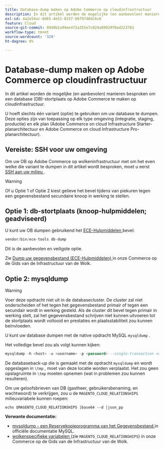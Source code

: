 ```yaml
---
title: Database-dump maken op Adobe Commerce op cloudinfrastructuur
description: In dit artikel worden de mogelijke (en aanbevolen) manieren besproken om een database (DB)-stortplaats op Adobe Commerce te maken op cloudinfrastructuur.
exl-id: 4a2e54ac-8d65-4e51-8337-08f9748dc6c0
feature: Cloud
source-git-commit: 0948b2a94ee4f2a355e7c024a09929f0ad223783
workflow-type: tm+mt
source-wordcount: '329'
ht-degree: 0%

---
```


# Database-dump maken op Adobe Commerce op cloudinfrastructuur

In dit artikel worden de mogelijke (en aanbevolen) manieren besproken om een database (DB)-stortplaats op Adobe Commerce te maken op cloudinfrastructuur.

U hoeft slechts één variant (optie) te gebruiken om uw database te dumpen. Deze opties zijn van toepassing op elk type omgeving (integratie, staging, productie) en elk plan (Adobe Commerce on cloud Infrastructure Starter-planarchitectuur en Adobe Commerce on cloud Infrastructure Pro-planarchitectuur).

## Vereiste: SSH voor uw omgeving

Om uw OB op Adobe Commerce op wolkeninfrastructuur met om het even welke die variant te dumpen in dit artikel wordt besproken, moet u eerst [ SSH aan uw milieu ](https://experienceleague.adobe.com/docs/commerce-cloud-service/user-guide/develop/secure-connections.html?lang=nl-NL).

>[!WARNING]
>
>Of u Optie 1 of Optie 2 kiest gelieve het bevel tijdens van piekuren tegen een gegevensbestand secundaire knoop in werking te stellen.

## Optie 1: db-stortplaats (**knoop-hulpmiddelen; geadviseerd**)

U kunt uw OB dumpen gebruikend het [ ECE-Hulpmiddelen ](https://experienceleague.adobe.com/docs/commerce-cloud-service/user-guide/dev-tools/ece-tools/update-package.html?lang=nl-NL) bevel:

```php
vendor/bin/ece-tools db-dump
```

Dit is de aanbevolen en veiligste optie.

Zie [ Dump uw gegevensbestand (ECE-Hulpmiddelen) ](https://experienceleague.adobe.com/docs/commerce-cloud-service/user-guide/develop/storage/database-dump.html?lang=nl-NL) in onze Commerce op de Gids van de Infrastructuur van de Wolk.

## Optie 2: mysqldump

>[!WARNING]
>
>Voer deze opdracht niet uit in de databasecluster. De cluster zal niet onderscheiden of het tegen het gegevensbestand primair of tegen een secundair wordt in werking gesteld. Als de cluster dit bevel tegen primair in werking stelt, zal het gegevensbestand schrijven niet kunnen uitvoeren tot de stortplaats wordt voltooid en prestaties en plaatsstabiliteit zou kunnen beïnvloeden.

U kunt uw database dumpen met de native opdracht MySQL `mysqldump` .

Het volledige bevel zou als volgt kunnen kijken:

```sql
mysqldump -h <host> -u <username> -p <password> --single-transaction <db_name> | gzip > /tmp/<dump_name>.sql.gz
```

De databaseback-up die is gemaakt met de opdracht `mysqldump` en wordt opgeslagen in `\tmp` , moet van deze locatie worden verplaatst. Het zou geen opslagruimte in `\tmp` moeten opnemen (wat in problemen zou kunnen resulteren).

Om uw geloofsbrieven van DB (gastheer, gebruikersbenaming, en wachtwoord) te verkrijgen, zou u de `MAGENTO_CLOUD_RELATIONSHIPS` milieuvariabele kunnen roepen:

```
echo $MAGENTO_CLOUD_RELATIONSHIPS |base64 --d |json_pp
```

**Verwante documentatie:**

* [ mysqldump - een Reservekopieprogramma van het Gegevensbestand ](https://dev.mysql.com/doc/refman/8.0/en/mysqldump.html) in officiële documentatie MySQL.
* [ wolkenspecifieke variabelen ](https://experienceleague.adobe.com/docs/commerce-cloud-service/user-guide/configure/env/stage/variables-cloud.html?lang=nl-NL) (zie `MAGENTO_CLOUD_RELATIONSHIPS`) in onze Commerce op de Gids van de Infrastructuur van de Wolk.
